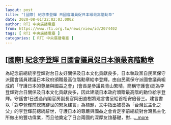 ```yaml
---
layout: post
title: "[國際] 紀念李登輝 日國會議員促日本頒最高階勳章"
date: 2020-08-01T22:02:03.000Z
author: RTI 中央廣播電臺
from: https://www.rti.org.tw/news/view/id/2074402
tags: [ RTI 中央廣播電臺 ]
categories: [ RTI 中央廣播電臺 ]
---
```

<!--1596319323000-->
[[國際] 紀念李登輝 日國會議員促日本頒最高階勳章](https://www.rti.org.tw/news/view/id/2074402)
------

<div>
為紀念前總統李登輝對台日友好關係及日本文化貢獻良多，日本執政黨自民黨保守派國會議員建議日本政府頒贈最高位階勳章給李登輝。由自民黨保守派國會議員組成的「守護日本的尊嚴與國益之會」(會長是參議員青山繁晴，簡稱守護會)認為李登輝對台日關係及日本文化貢獻良多，因此建議日本政府頒贈最高階的勳位給李登輝。守護會1日透過內閣官房副長官岡田直樹將建言書呈給首相安倍晉三。建言書以「對李登輝前總統辭世的緊急建言」為標題，文中指出被譽為「台灣民主化之父」的李登輝前總統辭世，守護日本的尊嚴與國益之會肯定李前總統對台灣民主化所做出的豐功偉業，而且他奠定了日台兩國的深厚友誼基礎，對...<a target="_blank" href="https://www.rti.org.tw/news/view/id/2074402">...more</a>
</div>

